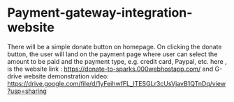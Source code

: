 # Payment-gateway-integration-website
There will be a simple donate button on homepage. On clicking the donate button, the user will land on the payment page where user can select the amount to be paid and the payment type, e.g. credit card, Paypal, etc.
here , is the website link : https://donate-to-sparks.000webhostapp.com/
and G-drive website demonstration video: https://drive.google.com/file/d/1yFeihwfFL_ITESGLr3cUsVjavB1QTnDq/view?usp=sharing 
